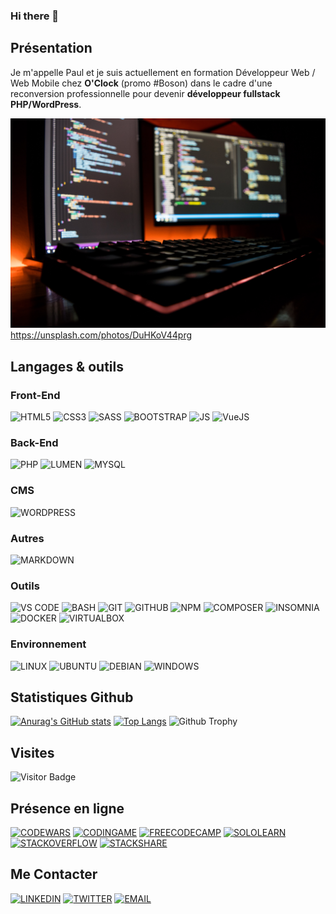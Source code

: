 ### Hi there 👋

## Présentation
Je m'appelle Paul et je suis actuellement en formation Développeur Web / Web Mobile chez **O'Clock** (promo #Boson) dans le cadre d'une reconversion professionnelle pour devenir **développeur fullstack PHP/WordPress**.

![](/images/image.jpg "Photo by Fotis Fotopoulos on Unsplash") https://unsplash.com/photos/DuHKoV44prg

## Langages & outils
<!-- badges here : https://shields.io/ -->
<!-- icons here : https://simpleicons.org/ -->
<!-- or -->
<!-- icons here : https://devicon.dev/ -->
### Front-End
![HTML5](https://img.shields.io/badge/HTML5-E34F26?style=for-the-badge&logo=html5&logoColor=white)
![CSS3](https://img.shields.io/badge/CSS3-1572B6?style=for-the-badge&logo=css3&logoColor=white)
![SASS](https://img.shields.io/badge/Sass-CC6699?style=for-the-badge&logo=sass&logoColor=white)
![BOOTSTRAP](https://img.shields.io/badge/Bootstrap-563D7C?style=for-the-badge&logo=bootstrap&logoColor=white)
![JS](https://img.shields.io/badge/JavaScript-323330?style=for-the-badge&logo=javascript&logoColor=F7DF1E)
![VueJS](https://img.shields.io/badge/VueJS-4FC08D?style=for-the-badge&logo=vuedotjs&logoColor=white)

### Back-End
![PHP](https://img.shields.io/badge/PHP-777BB4?style=for-the-badge&logo=php&logoColor=white)
![LUMEN](https://img.shields.io/badge/Lumen-E74430?style=for-the-badge&logo=lumen&logoColor=white)
![MYSQL](https://img.shields.io/badge/MySQL-00000F?style=for-the-badge&logo=mysql&logoColor=white)

### CMS
![WORDPRESS](https://img.shields.io/badge/Wordpress-21759B?style=for-the-badge&logo=wordpress&logoColor=white)

### Autres
![MARKDOWN](https://img.shields.io/badge/Markdown-000000?style=for-the-badge&logo=markdown&logoColor=white) 

### Outils
![VS CODE](https://img.shields.io/badge/Visual_Studio_Code-0078D4?style=for-the-badge&logo=visual%20studio%20code&logoColor=white)
![BASH](https://img.shields.io/badge/Bash-4EAA25?style=for-the-badge&logo=gnubash&logoColor=white)
![GIT](https://img.shields.io/badge/Git-F05032?style=for-the-badge&logo=git&logoColor=white)
![GITHUB](https://img.shields.io/badge/Github-181717?style=for-the-badge&logo=github&logoColor=white)
![NPM](https://img.shields.io/badge/npm-CB3837?style=for-the-badge&logo=npm&logoColor=white)
![COMPOSER](https://img.shields.io/badge/Composer-885630?style=for-the-badge&logo=composer&logoColor=white)
![INSOMNIA](https://img.shields.io/badge/Insomnia-4000BF?style=for-the-badge&logo=insomnia&logoColor=white)
![DOCKER](https://img.shields.io/badge/Docker-2496ED?style=for-the-badge&logo=docker&logoColor=white)
![VIRTUALBOX](https://img.shields.io/badge/Virtualbox-183A61?style=for-the-badge&logo=virtualbox&logoColor=white)

### Environnement
![LINUX](https://img.shields.io/badge/Linux-FCC624?style=for-the-badge&logo=linux&logoColor=black)
![UBUNTU](https://img.shields.io/badge/Ubuntu-E95420?style=for-the-badge&logo=ubuntu&logoColor=white)
![DEBIAN](https://img.shields.io/badge/Debian-A81D33?style=for-the-badge&logo=debian&logoColor=white)
![WINDOWS](https://img.shields.io/badge/Windows-0078D6?style=for-the-badge&logo=windows&logoColor=white)

## Statistiques Github
[![Anurag's GitHub stats](https://github-readme-stats.vercel.app/api?username=pnobecourt&theme=codeSTACKr&count_private=true&show_icons=true)](https://github.com/anuraghazra/github-readme-stats)
[![Top Langs](https://github-readme-stats.vercel.app/api/top-langs/?username=pnobecourt&theme=codeSTACKr&count_private=true&show_icons=true&langs_count=10&layout=compact)](https://github.com/anuraghazra/github-readme-stats)
![Github Trophy](https://github-profile-trophy.vercel.app/?username=David-BAFFRAY&column=8&theme=gruvbox&no-frame=true)

## Visites
![Visitor Badge](https://visitor-badge.laobi.icu/badge?page_id=pnobecourt.pnobecourt)

## Présence en ligne
[![CODEWARS](https://img.shields.io/badge/Codewars-B1361E?style=for-the-badge&logo=codewars&logoColor=white)](https://www.codewars.com/users/pnobecourt)
[![CODINGAME](https://img.shields.io/badge/Codingame-F2BB13?style=for-the-badge&logo=codingame&logoColor=white)](https://www.codingame.com/profile/73885fb8ddd315422a45f7d55c99888b9755584)
[![FREECODECAMP](https://img.shields.io/badge/Freecodecamp-0A0A23?style=for-the-badge&logo=freecodecamp&logoColor=white)](https://www.freecodecamp.org/pnobecourt)
[![SOLOLEARN](https://img.shields.io/badge/Sololearn-149EF2?style=for-the-badge&logo=sololearn&logoColor=white)](https://www.sololearn.com/profile/4794390)
[![STACKOVERFLOW](https://img.shields.io/badge/StackOverflow-F58025?style=for-the-badge&logo=stackoverflow&logoColor=white)](https://stackoverflow.com/users/18698799/pnobecourt)
[![STACKSHARE](https://img.shields.io/badge/Stackshare-0690FA?style=for-the-badge&logo=stackshare&logoColor=white)](https://stackshare.io/pnobecourt)

## Me Contacter
[![LINKEDIN](https://img.shields.io/badge/LinkedIn-0077B5?style=for-the-badge&logo=linkedin&logoColor=white)](https://www.linkedin.com/in/paul-nobecourt)
[![TWITTER](https://img.shields.io/badge/Twitter-1DA1F2?style=for-the-badge&logo=twitter&logoColor=white)](https://twitter.com/NobecourtPaul)
[![EMAIL](https://img.shields.io/badge/Email-EA4335?style=for-the-badge&logo=gmail&logoColor=white)](mailto:paul.nobecourt@mailo.com)

<!--
**pnobecourt/pnobecourt** is a ✨ _special_ ✨ repository because its `README.md` (this file) appears on your GitHub profile.

Here are some ideas to get you started:

- 🔭 I’m currently working on ...
- 🌱 I’m currently learning ...
- 👯 I’m looking to collaborate on ...
- 🤔 I’m looking for help with ...
- 💬 Ask me about ...
- 📫 How to reach me: ...
- 😄 Pronouns: ...
- ⚡ Fun fact: ...
-->
